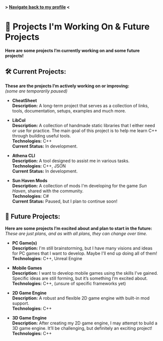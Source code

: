 **> [Navigate back to my profile](https://github.com/Rx4Byte) <**

# 🔨 Projects I'm Working On & Future Projects
**Here are some projects I’m currently working on and some future projects!**

## 🛠️ Current Projects:
**These are the projects I’m actively working on or improving:**  
_(some are temporarily paused)_

* **CheatSheet**  
   **Description:** A long-term project that serves as a collection of links, tools, documentation, setups, examples and much more.  

* **LibCol**  
   **Description:** A collection of handmade static libraries that I either need or use for practice. The main goal of this project is to help me learn C++ through building useful tools.  
   **Technologies:** C++  
   **Current Status:** In development.

* **Athena CLI**  
   **Description:** A tool designed to assist me in various tasks.  
   **Technologies:** C++, JSON  
   **Current Status:** In development.

* **Sun Haven Mods**  
   **Description:** A collection of mods I'm developing for the game *Sun Haven*, shared with the community.  
   **Technologies:** C#  
   **Current Status:** Paused, but I plan to continue soon!
<!--
* **7 Days To Die Mods**  
   **Description:** A mod menu created with WinForms to manage various aspects of the game, including game states, worlds, entities, and more.  
   **Technologies:** C#  
   **Current Status:** Paused, but I plan to rewrite the project in the future.
-->
## 🚀 Future Projects:
**Here are some projects I’m excited about and plan to start in the future:**  
*These are just plans, and as with all plans, they can change over time.*

* **PC Game(s)**  
   **Description:** I'm still brainstorming, but I have many visions and ideas for PC games that I want to develop. Maybe I'll end up doing all of them!  
   **Technologies:** C++, Unreal Engine

* **Mobile Games**  
   **Description:** I want to develop mobile games using the skills I’ve gained. Specific ideas are still forming, but it’s something I’m excited about.  
   **Technologies:** C++, (unsure of specific frameworks yet)
   
* **2D Game Engine**  
   **Description:** A robust and flexible 2D game engine with built-in mod support.  
   **Technologies:** C++

* **3D Game Engine**  
   **Description:** After creating my 2D game engine, I may attempt to build a 3D game engine. It’ll be challenging, but definitely an exciting project!  
   **Technologies:** C++
